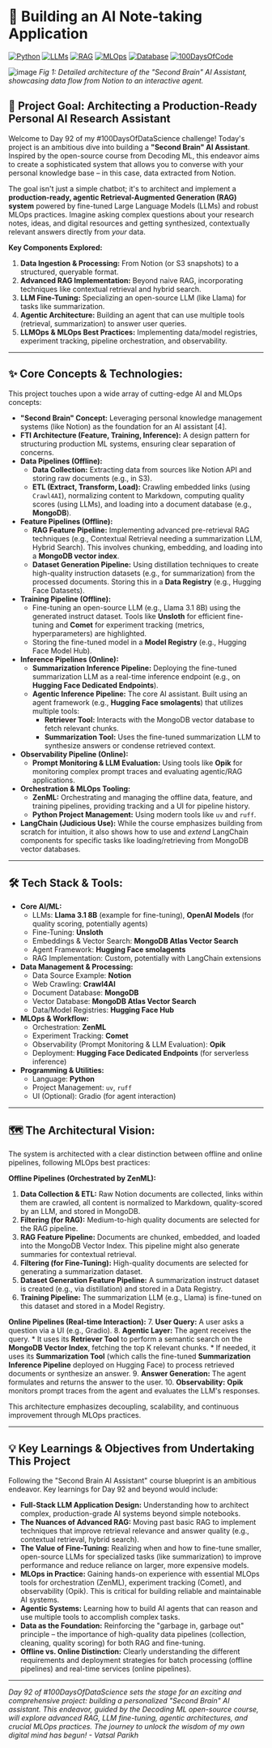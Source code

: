 # 🧠 Building an AI Note-taking Application

[![Python](https://img.shields.io/badge/Python-Modern_Stack-blue?logo=python&style=flat-square)](https://www.python.org)
[![LLMs](https://img.shields.io/badge/LLMs-Llama_Fine--Tuning-orange?logo=huggingface&style=flat-square)](https://huggingface.co/models)
[![RAG](https://img.shields.io/badge/RAG-Advanced_Techniques-yellowgreen?style=flat-square)](https://arxiv.org/abs/2312.10997)
[![MLOps](https://img.shields.io/badge/MLOps-ZenML%2C_Comet%2C_Opik-blueviolet?style=flat-square)](https://zenml.io/)
[![Database](https://img.shields.io/badge/DB-MongoDB_Vector_Search-green?logo=mongodb&style=flat-square)](https://www.mongodb.com/products/platform/vector-search)
[![100DaysOfCode](https://img.shields.io/badge/100DaysOfDataScience-Day_92-brightgreen?style=flat-square)](https://www.100daysofcode.com/)

![image](https://github.com/user-attachments/assets/2e30ad86-ca8d-47b6-832f-bd011b54e980)
*Fig 1: Detailed architecture of the "Second Brain" AI Assistant, showcasing data flow from Notion to an interactive agent.*

## 🎯 Project Goal: Architecting a Production-Ready Personal AI Research Assistant

Welcome to Day 92 of my #100DaysOfDataScience challenge! Today's project is an ambitious dive into building a **"Second Brain" AI Assistant**. Inspired by the open-source course from Decoding ML, this endeavor aims to create a sophisticated system that allows you to converse with your personal knowledge base – in this case, data extracted from Notion.

The goal isn't just a simple chatbot; it's to architect and implement a **production-ready, agentic Retrieval-Augmented Generation (RAG) system** powered by fine-tuned Large Language Models (LLMs) and robust MLOps practices. Imagine asking complex questions about your research notes, ideas, and digital resources and getting synthesized, contextually relevant answers directly from *your* data.

**Key Components Explored:**
1.  **Data Ingestion & Processing:** From Notion (or S3 snapshots) to a structured, queryable format.
2.  **Advanced RAG Implementation:** Beyond naive RAG, incorporating techniques like contextual retrieval and hybrid search.
3.  **LLM Fine-Tuning:** Specializing an open-source LLM (like Llama) for tasks like summarization.
4.  **Agentic Architecture:** Building an agent that can use multiple tools (retrieval, summarization) to answer user queries.
5.  **LLMOps & MLOps Best Practices:** Implementing data/model registries, experiment tracking, pipeline orchestration, and observability.

---

## ✨ Core Concepts & Technologies:

This project touches upon a wide array of cutting-edge AI and MLOps concepts:

*   **"Second Brain" Concept:** Leveraging personal knowledge management systems (like Notion) as the foundation for an AI assistant [4].
*   **FTI Architecture (Feature, Training, Inference):** A design pattern for structuring production ML systems, ensuring clear separation of concerns.
*   **Data Pipelines (Offline):**
    *   **Data Collection:** Extracting data from sources like Notion API and storing raw documents (e.g., in S3).
    *   **ETL (Extract, Transform, Load):** Crawling embedded links (using `Crawl4AI`), normalizing content to Markdown, computing quality scores (using LLMs), and loading into a document database (e.g., **MongoDB**).
*   **Feature Pipelines (Offline):**
    *   **RAG Feature Pipeline:** Implementing advanced pre-retrieval RAG techniques (e.g., Contextual Retrieval needing a summarization LLM, Hybrid Search). This involves chunking, embedding, and loading into a **MongoDB vector index**.
    *   **Dataset Generation Pipeline:** Using distillation techniques to create high-quality instruction datasets (e.g., for summarization) from the processed documents. Storing this in a **Data Registry** (e.g., Hugging Face Datasets).
*   **Training Pipeline (Offline):**
    *   Fine-tuning an open-source LLM (e.g., Llama 3.1 8B) using the generated instruct dataset. Tools like **Unsloth** for efficient fine-tuning and **Comet** for experiment tracking (metrics, hyperparameters) are highlighted.
    *   Storing the fine-tuned model in a **Model Registry** (e.g., Hugging Face Model Hub).
*   **Inference Pipelines (Online):**
    *   **Summarization Inference Pipeline:** Deploying the fine-tuned summarization LLM as a real-time inference endpoint (e.g., on **Hugging Face Dedicated Endpoints**).
    *   **Agentic Inference Pipeline:** The core AI assistant. Built using an agent framework (e.g., **Hugging Face smolagents**) that utilizes multiple tools:
        *   **Retriever Tool:** Interacts with the MongoDB vector database to fetch relevant chunks.
        *   **Summarization Tool:** Uses the fine-tuned summarization LLM to synthesize answers or condense retrieved context.
*   **Observability Pipeline (Online):**
    *   **Prompt Monitoring & LLM Evaluation:** Using tools like **Opik** for monitoring complex prompt traces and evaluating agentic/RAG applications.
*   **Orchestration & MLOps Tooling:**
    *   **ZenML:** Orchestrating and managing the offline data, feature, and training pipelines, providing tracking and a UI for pipeline history.
    *   **Python Project Management:** Using modern tools like `uv` and `ruff`.
*   **LangChain (Judicious Use):** While the course emphasizes building from scratch for intuition, it also shows how to use and *extend* LangChain components for specific tasks like loading/retrieving from MongoDB vector databases.

---

## 🛠️ Tech Stack & Tools:

*   **Core AI/ML:**
    *   LLMs: **Llama 3.1 8B** (example for fine-tuning), **OpenAI Models** (for quality scoring, potentially agents)
    *   Fine-Tuning: **Unsloth**
    *   Embeddings & Vector Search: **MongoDB Atlas Vector Search**
    *   Agent Framework: **Hugging Face smolagents**
    *   RAG Implementation: Custom, potentially with LangChain extensions
*   **Data Management & Processing:**
    *   Data Source Example: **Notion**
    *   Web Crawling: **Crawl4AI**
    *   Document Database: **MongoDB**
    *   Vector Database: **MongoDB Atlas Vector Search**
    *   Data/Model Registries: **Hugging Face Hub**
*   **MLOps & Workflow:**
    *   Orchestration: **ZenML**
    *   Experiment Tracking: **Comet**
    *   Observability (Prompt Monitoring & LLM Evaluation): **Opik**
    *   Deployment: **Hugging Face Dedicated Endpoints** (for serverless inference)
*   **Programming & Utilities:**
    *   Language: **Python**
    *   Project Management: `uv`, `ruff`
    *   UI (Optional): Gradio (for agent interaction)

---

## 🗺️ The Architectural Vision:

The system is architected with a clear distinction between offline and online pipelines, following MLOps best practices:

**Offline Pipelines (Orchestrated by ZenML):**
1.  **Data Collection & ETL:** Raw Notion documents are collected, links within them are crawled, all content is normalized to Markdown, quality-scored by an LLM, and stored in MongoDB.
2.  **Filtering (for RAG):** Medium-to-high quality documents are selected for the RAG pipeline.
3.  **RAG Feature Pipeline:** Documents are chunked, embedded, and loaded into the MongoDB Vector Index. This pipeline might also generate summaries for contextual retrieval.
4.  **Filtering (for Fine-Tuning):** High-quality documents are selected for generating a summarization dataset.
5.  **Dataset Generation Feature Pipeline:** A summarization instruct dataset is created (e.g., via distillation) and stored in a Data Registry.
6.  **Training Pipeline:** The summarization LLM (e.g., Llama) is fine-tuned on this dataset and stored in a Model Registry.

**Online Pipelines (Real-time Interaction):**
7.  **User Query:** A user asks a question via a UI (e.g., Gradio).
8.  **Agentic Layer:** The agent receives the query.
    *   It uses its **Retriever Tool** to perform a semantic search on the **MongoDB Vector Index**, fetching the top K relevant chunks.
    *   If needed, it uses its **Summarization Tool** (which calls the fine-tuned **Summarization Inference Pipeline** deployed on Hugging Face) to process retrieved documents or synthesize an answer.
9.  **Answer Generation:** The agent formulates and returns the answer to the user.
10. **Observability:** **Opik** monitors prompt traces from the agent and evaluates the LLM's responses.

This architecture emphasizes decoupling, scalability, and continuous improvement through MLOps practices.

---

## 💡 Key Learnings & Objectives from Undertaking This Project

Following the "Second Brain AI Assistant" course blueprint is an ambitious endeavor. Key learnings for Day 92 and beyond would include:

*   **Full-Stack LLM Application Design:** Understanding how to architect complex, production-grade AI systems beyond simple notebooks.
*   **The Nuances of Advanced RAG:** Moving past basic RAG to implement techniques that improve retrieval relevance and answer quality (e.g., contextual retrieval, hybrid search).
*   **The Value of Fine-Tuning:** Realizing when and how to fine-tune smaller, open-source LLMs for specialized tasks (like summarization) to improve performance and reduce reliance on larger, more expensive models.
*   **MLOps in Practice:** Gaining hands-on experience with essential MLOps tools for orchestration (ZenML), experiment tracking (Comet), and observability (Opik). This is critical for building reliable and maintainable AI systems.
*   **Agentic Systems:** Learning how to build AI agents that can reason and use multiple tools to accomplish complex tasks.
*   **Data as the Foundation:** Reinforcing the "garbage in, garbage out" principle – the importance of high-quality data pipelines (collection, cleaning, quality scoring) for both RAG and fine-tuning.
*   **Offline vs. Online Distinction:** Clearly understanding the different requirements and deployment strategies for batch processing (offline pipelines) and real-time services (online pipelines).

---

*Day 92 of #100DaysOfDataScience sets the stage for an exciting and comprehensive project: building a personalized "Second Brain" AI assistant. This endeavor, guided by the Decoding ML open-source course, will explore advanced RAG, LLM fine-tuning, agentic architectures, and crucial MLOps practices. The journey to unlock the wisdom of my own digital mind has begun! - Vatsal Parikh*
